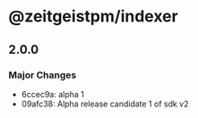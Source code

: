 # @zeitgeistpm/indexer

## 2.0.0

### Major Changes

- 6ccec9a: alpha 1
- 09afc38: Alpha release candidate 1 of sdk v2
